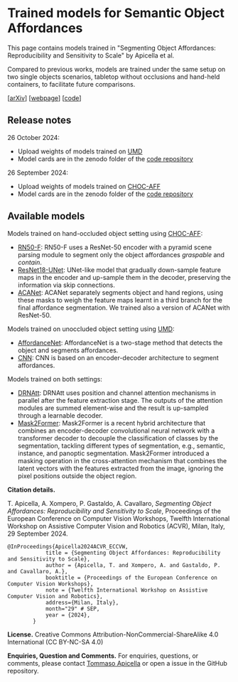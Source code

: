 # Trained models for Semantic Object Affordances
This page contains models trained in "Segmenting Object Affordances: Reproducibility and Sensitivity to Scale" by Apicella et al. 

Compared to previous works, models are trained under the same setup on two single objects scenarios, tabletop without occlusions and hand-held containers, to facilitate future comparisons. 

[[arXiv](https://arxiv.org/abs/2409.01814)]
[[webpage](https://apicis.github.io/aff-seg/)] 
[[code](https://github.com/apicis/aff-seg/)]

## Release notes
26 October 2024:
* Upload weights of models trained on [UMD](https://ieeexplore.ieee.org/document/7139369)
* Model cards are in the zenodo folder of the [code repository](https://github.com/apicis/aff-seg/tree/main/zenodo/model_cards/umd)

26 September 2024:
* Upload weights of models trained on [CHOC-AFF](https://arxiv.org/abs/2308.11233)
* Model cards are in the zenodo folder of the [code repository](https://github.com/apicis/aff-seg/tree/main/zenodo/model_cards/choc-aff) 

## Available models
Models trained on hand-occluded object setting using [CHOC-AFF](https://arxiv.org/abs/2308.11233):
* [RN50-F](https://ieeexplore.ieee.org/document/9190733): RN50-F uses a ResNet-50 encoder with a pyramid scene parsing module to segment only the object affordances *graspable* and *contain*. 
* [ResNet18-UNet](https://arxiv.org/abs/1505.04597): UNet-like model that gradually down-sample feature maps in the encoder and up-sample them in the decoder, preserving the information via skip connections.
* [ACANet](https://arxiv.org/abs/2308.11233): ACANet separately segments object and hand regions, using these masks to weigh the feature maps learnt in a third branch for the final affordance segmentation. We trained also a version of ACANet with ResNet-50.

Models trained on unoccluded object setting using [UMD](https://ieeexplore.ieee.org/document/7139369):
* [AffordanceNet](https://arxiv.org/abs/1709.07326): AffordanceNet is a two-stage method that detects the object and segments affordances.
* [CNN](https://ieeexplore.ieee.org/document/7759429): CNN is based on an encoder-decoder architecture to segment affordances. 

Models trained on both settings:
* [DRNAtt](https://www.sciencedirect.com/science/article/pii/S0925231221000278): DRNAtt uses position and channel attention mechanisms in parallel after the feature extraction stage. The outputs of the attention modules are summed element-wise and the result is up-sampled through a learnable decoder.
* [Mask2Former](https://arxiv.org/abs/2112.01527): Mask2Former is a recent hybrid architecture that combines an encoder-decoder convolutional neural network with a transformer decoder to decouple the classification of classes by the segmentation, tackling different types of segmentation, e.g., semantic, instance, and panoptic segmentation. Mask2Former introduced a masking operation in the cross-attention mechanism that combines the latent vectors with the features extracted from the image, ignoring the pixel positions outside the object region.

**Citation details.**

T. Apicella, A. Xompero, P. Gastaldo, A. Cavallaro, <i>Segmenting Object Affordances: Reproducibility and Sensitivity to Scale</i>, 
Proceedings of the European Conference on Computer Vision Workshops, Twelfth International Workshop on Assistive Computer Vision and Robotics (ACVR),
Milan, Italy, 29 September 2024.

```
@InProceedings{Apicella2024ACVR_ECCVW,
            title = {Segmenting Object Affordances: Reproducibility and Sensitivity to Scale},
            author = {Apicella, T. and Xompero, A. and Gastaldo, P. and Cavallaro, A.},
            booktitle = {Proceedings of the European Conference on Computer Vision Workshops},
            note = {Twelfth International Workshop on Assistive Computer Vision and Robotics},
            address={Milan, Italy},
            month="29" # SEP,
            year = {2024},
        }
```

**License.** Creative Commons Attribution-NonCommercial-ShareAlike 4.0 International (CC BY-NC-SA 4.0)

**Enquiries, Question and Comments.** For enquiries, questions, or comments, please contact [Tommaso Apicella](mailto:tommaso.apicella@edu.unige.it) or open a issue in the GitHub repository.
